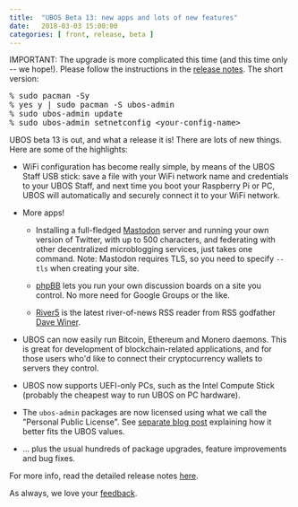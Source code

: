 ```yaml
---
title:  "UBOS Beta 13: new apps and lots of new features"
date:   2018-03-03 15:00:00
categories: [ front, release, beta ]
---
```


IMPORTANT: The upgrade is more complicated this time (and this time only -- we hope!).
Please follow the instructions in the
<a href="/docs/releases/beta13/release-notes/">release notes</a>. The short version:

<pre>% sudo pacman -Sy
% yes y | sudo pacman -S ubos-admin
% sudo ubos-admin update
% sudo ubos-admin setnetconfig &lt;your-config-name&gt;</pre>

UBOS beta 13 is out, and what a release it is! There are lots of new things. Here are
some of the highlights:

* WiFi configuration has become really simple, by means of the UBOS Staff USB stick:
  save a file with your WiFi network name and credentials to your UBOS Staff, and next
  time you boot your Raspberry Pi or PC, UBOS will automatically and securely connect it
  to your WiFi network.

* More apps!

  * Installing a full-fledged <a href="https://joinmastodon.org/">Mastodon</a> server
    and running your own version of Twitter, with up to 500 characters, and federating
    with other decentralized microblogging services, just takes one command. Note:
    Mastodon requires TLS, so you need to specify ``--tls`` when creating your site.

  * <a href="https://www.phpbb.com/">phpBB</a> lets you run your own discussion boards
    on a site you control. No more need for Google Groups or the like.

  * <a href="http://scripting.com/river.html">River5</a> is the latest river-of-news RSS
    reader from RSS godfather <a href="http://scripting.com/">Dave Winer</a>.

* UBOS can now easily run Bitcoin, Ethereum and Monero daemons. This is great for
  development of blockchain-related applications, and for those users who'd like to
  connect their cryptocurrency wallets to servers they control.

* UBOS now supports UEFI-only PCs, such as the Intel Compute Stick (probably the
  cheapest way to run UBOS on PC hardware).

* The ``ubos-admin`` packages are now licensed using what we call the
  "Personal Public License". See <a href="/blog/2018/03/02/ubos-license.html">separate
  blog post</a> explaining how it better fits the UBOS values.

* ... plus the usual hundreds of package upgrades, feature improvements and bug fixes.


For more info, read the detailed release notes <a href="/docs/releases/beta13/release-notes/">here</a>.

As always, we love your <a href="/community/">feedback</a>.
